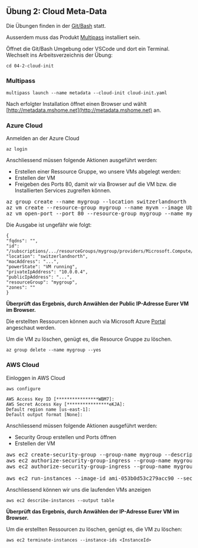 ## Übung 2: Cloud Meta-Data

Die Übungen finden in der [Git/Bash](https://git-scm.com/downloads) statt. 

Ausserdem muss das Produkt [Multipass](https://multipass.run/) installiert sein.

Öffnet die Git/Bash Umgebung oder VSCode und dort ein Terminal. Wechselt ins Arbeitsverzeichnis der Übung:

    cd 04-2-cloud-init
    
### Multipass

    multipass launch --name metadata --cloud-init cloud-init.yaml
    
Nach erfolgter Installation öffnet einen Browser und wählt [http://metadata.mshome.net](http://metadata.mshome.net) an.       

### Azure Cloud

Anmelden an der Azure Cloud 

    az login
    
Anschliessend müssen folgende Aktionen ausgeführt werden:
* Erstellen einer Ressource Gruppe, wo unsere VMs abgelegt werden:    
* Erstellen der VM 
* Freigeben des Ports 80, damit wir via Browser auf die VM bzw. die Installierten Services zugreifen können.

<pre>
az group create --name mygroup --location switzerlandnorth
az vm create --resource-group mygroup --name myvm --image Ubuntu2204 --size Standard_D2_v4 --location switzerlandnorth --custom-data cloud-init.yaml --generate-ssh-keys --public-ip-sku Standard
az vm open-port --port 80 --resource-group mygroup --name myvm
</pre>    

Die Ausgabe ist ungefähr wie folgt:

    {
    "fqdns": "",
    "id": "/subscriptions/.../resourceGroups/mygroup/providers/Microsoft.Compute/virtualMachines/myvm",
    "location": "switzerlandnorth",
    "macAddress": "...",
    "powerState": "VM running",
    "privateIpAddress": "10.0.0.4",
    "publicIpAddress": "...",
    "resourceGroup": "mygroup",
    "zones": ""
    }
    
**Überprüft das Ergebnis, durch Anwählen der Public IP-Adresse Eurer VM im Browser.**

Die erstellten Ressourcen können auch via Microsoft Azure [Portal](https://portal.azure.com/) angeschaut werden.

Um die VM zu löschen, genügt es, die Resource Gruppe zu löschen.    

    az group delete --name mygroup --yes    
    
### AWS Cloud    
    
Einloggen in AWS Cloud

    aws configure
 
    AWS Access Key ID [****************WBM7]:
    AWS Secret Access Key [****************eKJA]:
    Default region name [us-east-1]:
    Default output format [None]:
    
Anschliessend müssen folgende Aktionen ausgeführt werden:
* Security Group erstellen und Ports öffnen
* Erstellen der VM 

<pre>
aws ec2 create-security-group --group-name mygroup --description "Standard Ports"
aws ec2 authorize-security-group-ingress --group-name mygroup --protocol tcp --port 22 --cidr 0.0.0.0/0
aws ec2 authorize-security-group-ingress --group-name mygroup --protocol tcp --port 80 --cidr 0.0.0.0/0   
    
aws ec2 run-instances --image-id ami-053b0d53c279acc90 --security-group-ids mygroup --instance-type t2.micro --count 1 --user-data file://cloud-init.yaml 
</pre>

Anschliessend können wir uns die laufenden VMs anzeigen

    aws ec2 describe-instances --output table    
    
**Überprüft das Ergebnis, durch Anwählen der IP-Adresse Eurer VM im Browser.**

Um die erstellten Ressourcen zu löschen, genügt es, die VM zu löschen:

    aws ec2 terminate-instances --instance-ids <InstanceId>
     
        
